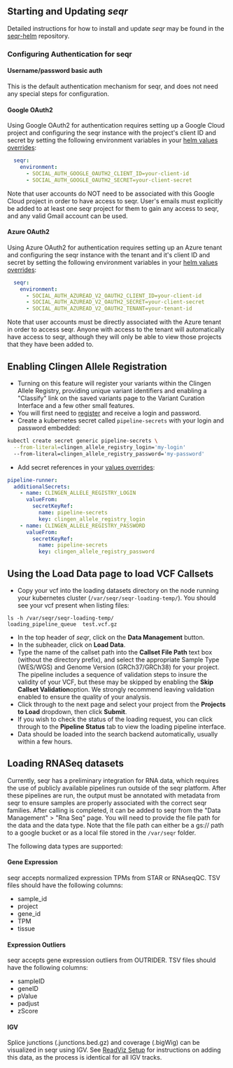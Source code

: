 ## Starting and Updating *seqr*

Detailed instructions for how to install and update *seqr* may be found in the [seqr-helm](https://github.com/broadinstitute/seqr-helm) repository. 

### Configuring Authentication for seqr

#### Username/password basic auth
This is the default authentication mechanism for seqr, and does not need any special steps for configuration.

#### Google OAuth2
Using Google OAuth2 for authentication requires setting up a Google Cloud project and configuring the seqr instance 
with the project's client ID and secret by setting the following environment variables in your [helm values overrides](https://github.com/broadinstitute/seqr-helm?tab=readme-ov-file#valuesenvironment-overrides):
```yaml
  seqr:
    environment:
      - SOCIAL_AUTH_GOOGLE_OAUTH2_CLIENT_ID=your-client-id
      - SOCIAL_AUTH_GOOGLE_OAUTH2_SECRET=your-client-secret
```
Note that user accounts do NOT need to be associated with this Google Cloud 
project in order to have access to seqr. User's emails must explicitly be added to at least one seqr project for them to
gain any access to seqr, and any valid Gmail account can be used.

#### Azure OAuth2
Using Azure OAuth2 for authentication requires setting up an Azure tenant and configuring the seqr instance with the 
tenant and it's client ID and secret by setting the following environment variables in your [helm values overrides](https://github.com/broadinstitute/seqr-helm?tab=readme-ov-file#valuesenvironment-overrides):
```yaml
  seqr:
    environment:
      - SOCIAL_AUTH_AZUREAD_V2_OAUTH2_CLIENT_ID=your-client-id
      - SOCIAL_AUTH_AZUREAD_V2_OAUTH2_SECRET=your-client-secret
      - SOCIAL_AUTH_AZUREAD_V2_OAUTH2_TENANT=your-tenant-id 
```
Note that user accounts must be directly associated with the Azure tenant in order to access seqr. Anyone with access
to the tenant will automatically have access to seqr, although they will only be able to view those projects that they 
have been added to.

## Enabling Clingen Allele Registration
- Turning on this feature will register your variants within the Clingen Allele Registry, providing unique variant identifiers and enabling a "Classify" link on the saved variants page to the Variant Curation Interface and a few other small features.
- You will first need to [register](https://reg.clinicalgenome.org/cg-prof/new) and receive a login and password.
- Create a kubernetes secret called `pipeline-secrets` with your login and password embedded:
```bash
kubectl create secret generic pipeline-secrets \
  --from-literal=clingen_allele_registry_login='my-login'
  --from-literal=clingen_allele_registry_password='my-password'
```
- Add secret references in your [values overrides](https://github.com/broadinstitute/seqr-helm?tab=readme-ov-file#valuesenvironment-overrides):
```yaml
pipeline-runner:
  additionalSecrets:
    - name: CLINGEN_ALLELE_REGISTRY_LOGIN
      valueFrom:
        secretKeyRef:
          name: pipeline-secrets
          key: clingen_allele_registry_login
    - name: CLINGEN_ALLELE_REGISTRY_PASSWORD
      valueFrom:
        secretKeyRef:
          name: pipeline-secrets
          key: clingen_allele_registry_password
```

## Using the Load Data page to load VCF Callsets
- Copy your vcf into the loading datasets directory on the node running your kubernetes cluster (`/var/seqr/seqr-loading-temp/`).  You should see your vcf present when listing files:
```
ls -h /var/seqr/seqr-loading-temp/
loading_pipeline_queue  test.vcf.gz
```
- In the top header of *seqr*, click on the **Data Management** button.
- In the subheader, click on **Load Data**.
- Type the name of the callset path into the **Callset File Path** text box (without the directory prefix), and select the appropriate Sample Type (WES/WGS) and Genome Version (GRCh37/GRCh38) for your project.  The pipeline includes a sequence of validation steps to insure the validity of your VCF, but these may be skipped by enabling the **Skip Callset Validation**option.  We strongly recommend leaving validation enabled to ensure the quality of your analysis.
- Click through to the next page and select your project from the **Projects to Load** dropdown, then click **Submit**.
- If you wish to check the status of the loading request, you can click through to the **Pipeline Status** tab to view the loading pipeline interface.
- Data should be loaded into the search backend automatically, usually within a few hours.

## Loading RNASeq datasets

Currently, seqr has a preliminary integration for RNA data, which requires the use of publicly available 
pipelines run outside of the seqr platform. After these pipelines are run, the output must be annotated with metadata 
from seqr to ensure samples are properly associated with the correct seqr families. After calling is completed, it can
be added to seqr from the "Data Management" > "Rna Seq" page. You will need to provide the file path for the data and the 
data type. Note that the file path can either be a gs:// path to a google bucket or as a local file stored in the `/var/seqr` folder. 

The following data types are supported:

#### Gene Expression

seqr accepts normalized expression TPMs from STAR or RNAseqQC. TSV files should have the following columns:

- sample_id
- project
- gene_id
- TPM
- tissue

#### Expression Outliers

seqr accepts gene expression outliers from OUTRIDER.  TSV files should have the following columns:

- sampleID
- geneID
- pValue
- padjust
- zScore

#### IGV

Splice junctions (.junctions.bed.gz) and coverage (.bigWig) can be visualized in seqr using IGV.
See [ReadViz Setup](READVIZ_SETUP.md) for 
instructions on adding this data, as the process is identical for all IGV tracks. 
